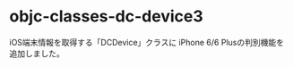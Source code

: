 objc-classes-dc-device3
=======================

iOS端末情報を取得する「DCDevice」クラスに iPhone 6/6 Plusの判別機能を追加しました。
